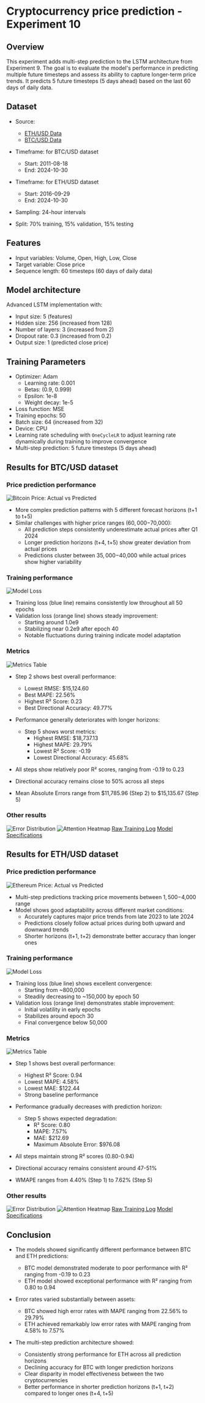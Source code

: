 # Cryptocurrency price prediction - Experiment 10

## Overview

This experiment adds multi-step prediction to the LSTM architecture from Experiment 9. The goal is to evaluate the model's performance in predicting multiple future timesteps and assess its ability to capture longer-term price trends.
It predicts 5 future timesteps (5 days ahead) based on the last 60 days of daily data.

## Dataset
- Source:
  - [ETH/USD Data](https://www.kaggle.com/datasets/imranbukhari/comprehensive-ethusd-1m-data)
  - [BTC/USD Data](https://www.kaggle.com/datasets/imranbukhari/comprehensive-btcusd-1m-data)

- Timeframe: for BTC/USD dataset
  - Start: 2011-08-18
  - End: 2024-10-30
- Timeframe: for ETH/USD dataset
  - Start: 2016-09-29
  - End: 2024-10-30
- Sampling: 24-hour intervals
- Split: 70% training, 15% validation, 15% testing

## Features
- Input variables: Volume, Open, High, Low, Close
- Target variable: Close price
- Sequence length: 60 timesteps (60 days of daily data)

## Model architecture
Advanced LSTM implementation with:
- Input size: 5 (features)
- Hidden size: 256 (increased from 128)
- Number of layers: 3 (increased from 2)
- Dropout rate: 0.3 (increased from 0.2)
- Output size: 1 (predicted close price)

## Training Parameters
- Optimizer: Adam
  - Learning rate: 0.001
  - Betas: (0.9, 0.999)
  - Epsilon: 1e-8
  - Weight decay: 1e-5
- Loss function: MSE
- Training epochs: 50
- Batch size: 64 (increased from 32)
- Device: CPU
- Learning rate scheduling with `OneCycleLR` to adjust learning rate dynamically during training to improve convergence
- Multi-step prediction: 5 future timesteps (5 days ahead)

## Results for BTC/USD dataset

### Price prediction performance
![Bitcoin Price: Actual vs Predicted](results/btc/time_series.png)

- More complex prediction patterns with 5 different forecast horizons (t+1 to t+5)
- Similar challenges with higher price ranges ($60,000-$70,000):
  - All prediction steps consistently underestimate actual prices after Q1 2024
  - Longer prediction horizons (t+4, t+5) show greater deviation from actual prices
  - Predictions cluster between $35,000-$40,000 while actual prices show higher variability


### Training performance
![Model Loss](results/btc/training_history.png)

- Training loss (blue line) remains consistently low throughout all 50 epochs
- Validation loss (orange line) shows steady improvement:
  - Starting around 1.0e9
  - Stabilizing near 0.2e9 after epoch 40
  - Notable fluctuations during training indicate model adaptation

### Metrics
![Metrics Table](results/btc/metrics_table.png)

- Step 2 shows best overall performance:
  - Lowest RMSE: $15,124.60
  - Best MAPE: 22.56%
  - Highest R² Score: 0.23
  - Best Directional Accuracy: 49.77%

- Performance generally deteriorates with longer horizons:
  - Step 5 shows worst metrics:
    - Highest RMSE: $18,737.13
    - Highest MAPE: 29.79%
    - Lowest R² Score: -0.19
    - Lowest Directional Accuracy: 45.68%

- All steps show relatively poor R² scores, ranging from -0.19 to 0.23
- Directional accuracy remains close to 50% across all steps
- Mean Absolute Errors range from $11,785.96 (Step 2) to $15,135.67 (Step 5)

### Other results
![Error Distribution](results/btc/error_distribution.png)
![Attention Heatmap](results/btc/attention_heatmap.png)
[Raw Training Log](results/btc/training.log)
[Model Specifications](results/btc/model_specifications.txt)

## Results for ETH/USD dataset

### Price prediction performance
![Ethereum Price: Actual vs Predicted](results/eth/time_series.png)

- Multi-step predictions tracking price movements between $1,500-$4,000 range
- Model shows good adaptability across different market conditions:
  - Accurately captures major price trends from late 2023 to late 2024
  - Predictions closely follow actual prices during both upward and downward trends
  - Shorter horizons (t+1, t+2) demonstrate better accuracy than longer ones
  
### Training performance
![Model Loss](results/eth/training_history.png)

- Training loss (blue line) shows excellent convergence:
  - Starting from ~800,000
  - Steadily decreasing to ~150,000 by epoch 50
- Validation loss (orange line) demonstrates stable improvement:
  - Initial volatility in early epochs
  - Stabilizes around epoch 30
  - Final convergence below 50,000

### Metrics
![Metrics Table](results/eth/metrics_table.png)

- Step 1 shows best overall performance:
  - Highest R² Score: 0.94
  - Lowest MAPE: 4.58%
  - Lowest MAE: $122.44
  - Strong baseline performance

- Performance gradually decreases with prediction horizon:
  - Step 5 shows expected degradation:
    - R² Score: 0.80
    - MAPE: 7.57%
    - MAE: $212.69
    - Maximum Absolute Error: $976.08

- All steps maintain strong R² scores (0.80-0.94)
- Directional accuracy remains consistent around 47-51%
- WMAPE ranges from 4.40% (Step 1) to 7.62% (Step 5)

### Other results
![Error Distribution](results/eth/error_distribution.png)
![Attention Heatmap](results/eth/attention_heatmap.png)
[Raw Training Log](results/eth/training.log)
[Model Specifications](results/eth/model_specifications.txt)

## Conclusion

- The models showed significantly different performance between BTC and ETH predictions:
  - BTC model demonstrated moderate to poor performance with R² ranging from -0.19 to 0.23
  - ETH model showed exceptional performance with R² ranging from 0.80 to 0.94

- Error rates varied substantially between assets:
  - BTC showed high error rates with MAPE ranging from 22.56% to 29.79%
  - ETH achieved remarkably low error rates with MAPE ranging from 4.58% to 7.57%

- The multi-step prediction architecture showed:
  - Consistently strong performance for ETH across all prediction horizons
  - Declining accuracy for BTC with longer prediction horizons
  - Clear disparity in model effectiveness between the two cryptocurrencies
  - Better performance in shorter prediction horizons (t+1, t+2) compared to longer ones (t+4, t+5)